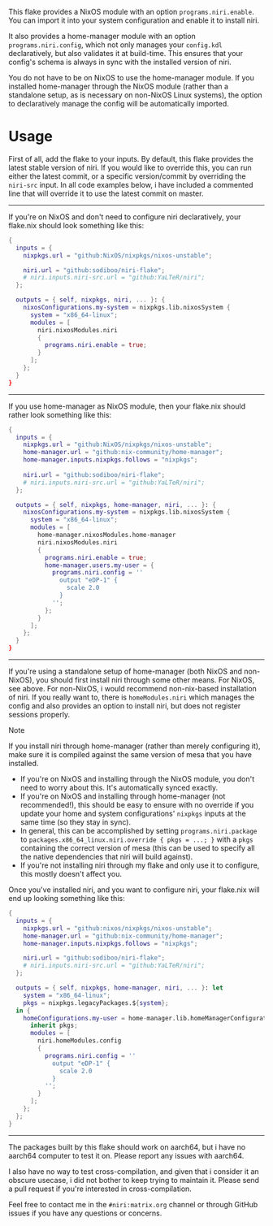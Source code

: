 This flake provides a NixOS module with an option `programs.niri.enable`. You can import it into your system configuration and enable it to install niri.

It also provides a home-manager module with an option `programs.niri.config`, which not only manages your `config.kdl` declaratively, but also validates it at build-time. This ensures that your config's schema is always in sync with the installed version of niri.

You do not have to be on NixOS to use the home-manager module. If you installed home-manager through the NixOS module (rather than a standalone setup, as is necessary on non-NixOS Linux systems), the option to declaratively manage the config will be automatically imported.

# Usage

First of all, add the flake to your inputs. By default, this flake provides the latest stable version of niri. If you would like to override this, you can run either the latest commit, or a specific version/commit by overriding the `niri-src` input. In all code examples below, i have included a commented line that will override it to use the latest commit on master.

---

If you're on NixOS and don't need to configure niri declaratively, your flake.nix should look something like this:

```nix
{
  inputs = {
    nixpkgs.url = "github:NixOS/nixpkgs/nixos-unstable";

    niri.url = "github:sodiboo/niri-flake";
    # niri.inputs.niri-src.url = "github:YaLTeR/niri";
  };

  outputs = { self, nixpkgs, niri, ... }: {
    nixosConfigurations.my-system = nixpkgs.lib.nixosSystem {
      system = "x86_64-linux";
      modules = [
        niri.nixosModules.niri
        {
          programs.niri.enable = true;
        }
      ];
    };
  }
}
```

---

If you use home-manager as NixOS module, then your flake.nix should rather look something like this:

```nix
{
  inputs = {
    nixpkgs.url = "github:NixOS/nixpkgs/nixos-unstable";
    home-manager.url = "github:nix-community/home-manager";
    home-manager.inputs.nixpkgs.follows = "nixpkgs";
    
    niri.url = "github:sodiboo/niri-flake";
    # niri.inputs.niri-src.url = "github:YaLTeR/niri";
  };

  outputs = { self, nixpkgs, home-manager, niri, ... }: {
    nixosConfigurations.my-system = nixpkgs.lib.nixosSystem {
      system = "x86_64-linux";
      modules = [
        home-manager.nixosModules.home-manager
        niri.nixosModules.niri
        {
          programs.niri.enable = true;
          home-manager.users.my-user = {
            programs.niri.config = ''
              output "eDP-1" {
                scale 2.0
              }
            '';
          };
        }
      ];
    };
  }
}
```

---

If you're using a standalone setup of home-manager (both NixOS and non-NixOS), you should first install niri through some other means. For NixOS, see above. For non-NixOS, i would recommend non-nix-based installation of niri. If you really want to, there is `homeModules.niri` which manages the config and also provides an option to install niri, but does not register sessions properly.

> [!note]
> If you install niri through home-manager (rather than merely configuring it), make sure it is compiled against the same version of mesa that you have installed.
> - If you're on NixOS and installing through the NixOS module, you don't need to worry about this. It's automatically synced exactly.
> - If you're on NixOS and installing through home-manager (not recommended!), this should be easy to ensure with no override if you update your home and system configurations' `nixpkgs` inputs at the same time (so they stay in sync).
> - In general, this can be accomplished by setting `programs.niri.package` to `packages.x86_64_linux.niri.override { pkgs = ...; }` with a `pkgs` containing the correct version of mesa (this can be used to specify all the native dependencies that niri will build against).
> - If you're not installing niri through my flake and only use it to configure, this mostly doesn't affect you.

Once you've installed niri, and you want to configure niri, your flake.nix will end up looking something like this:

```nix
{
  inputs = {
    nixpkgs.url = "github:nixos/nixpkgs/nixos-unstable";
    home-manager.url = "github:nix-community/home-manager";
    home-manager.inputs.nixpkgs.follows = "nixpkgs";

    niri.url = "github:sodiboo/niri-flake";
    # niri.inputs.niri-src.url = "github:YaLTeR/niri";
  };

  outputs = { self, nixpkgs, home-manager, niri, ... }: let
    system = "x86_64-linux";
    pkgs = nixpkgs.legacyPackages.${system};
  in {
    homeConfigurations.my-user = home-manager.lib.homeManagerConfiguration {
      inherit pkgs;
      modules = [
        niri.homeModules.config
        {
          programs.niri.config = ''
            output "eDP-1" {
              scale 2.0
            }
          '';
        }
      ];
    };
  };
}
```

---

The packages built by this flake should work on aarch64, but i have no aarch64 computer to test it on. Please report any issues with aarch64.

I also have no way to test cross-compilation, and given that i consider it an obscure usecase, i did not bother to keep trying to maintain it. Please send a pull request if you're interested in cross-compilation.

Feel free to contact me in the `#niri:matrix.org` channel or through GitHub issues if you have any questions or concerns.